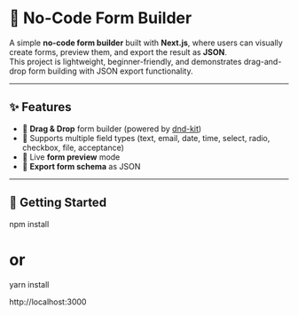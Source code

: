 # 📝 No-Code Form Builder

A simple **no-code form builder** built with **Next.js**, where users can visually create forms, preview them, and export the result as **JSON**.  
This project is lightweight, beginner-friendly, and demonstrates drag-and-drop form building with JSON export functionality.

---

## ✨ Features

- 🔹 **Drag & Drop** form builder (powered by [dnd-kit](https://dndkit.com/))  
- 🔹 Supports multiple field types (text, email, date, time, select, radio, checkbox, file, acceptance)  
- 🔹 Live **form preview** mode  
- 🔹 **Export form schema** as JSON  

---

## 🚀 Getting Started


npm install
# or
yarn install


http://localhost:3000
